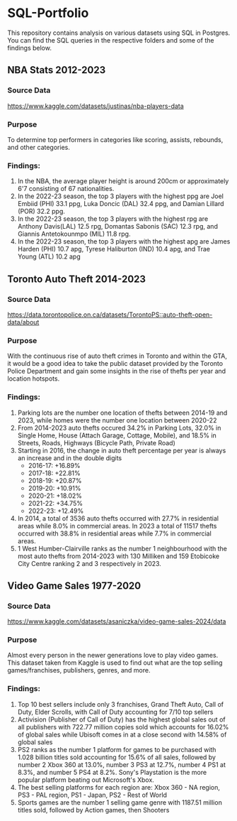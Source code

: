 # SQL-Portfolio
This repository contains analysis on various datasets using SQL in Postgres. You can find the SQL queries in the respective folders and some of the findings below.

## NBA Stats 2012-2023
### Source Data
https://www.kaggle.com/datasets/justinas/nba-players-data

### Purpose
To determine top performers in categories like scoring, assists, rebounds, and other categories.

### Findings:
1. In the NBA, the average player height is around 200cm or approximately 6'7 consisting of 67 nationalities.
2. In the 2022-23 season, the top 3 players with the highest ppg are Joel Embiid (PHI) 33.1 ppg, Luka Doncic (DAL) 32.4 ppg, and Damian Lillard (POR) 32.2 ppg.
3. In the 2022-23 season, the top 3 players with the highest rpg are Anthony Davis(LAL) 12.5 rpg, Domantas Sabonis (SAC) 12.3 rpg, and Giannis Antetokounmpo (MIL) 11.8 rpg.
4. In the 2022-23 season, the top 3 players with the highest apg are James Harden (PHI) 10.7 apg, Tyrese Haliburton (IND) 10.4 apg, and Trae Young (ATL) 10.2 apg

## Toronto Auto Theft 2014-2023
### Source Data
https://data.torontopolice.on.ca/datasets/TorontoPS::auto-theft-open-data/about

### Purpose
With the continuous rise of auto theft crimes in Toronto and within the GTA, it would be a good idea to take the public dataset provided by the Toronto Police Department and gain some insights in the rise of thefts per year and location hotspots.

### Findings:
1. Parking lots are the number one location of thefts between 2014-19 and 2023, while homes were the number one location between 2020-22
2. From 2014-2023 auto thefts occured 34.2% in Parking Lots, 32.0% in Single Home, House (Attach Garage, Cottage, Mobile), and 18.5% in Streets, Roads, Highways (Bicycle Path, Private Road)
3. Starting in 2016, the change in auto theft percentage per year is always an increase and in the double digits
   - 2016-17: +16.89%
   - 2017-18: +22.81%
   - 2018-19: +20.87%
   - 2019-20: +10.91%
   - 2020-21: +18.02%
   - 2021-22: +34.75%
   - 2022-23: +12.49%
5. In 2014, a total of 3536 auto thefts occurred with 27.7% in residential areas while 8.0% in commercial areas. In 2023 a total of 11517 thefts occurred with 38.8% in residential areas while 7.7% in commercial areas. 
6. 1 West Humber-Clairville ranks as the number 1 neighbourhood with the most auto thefts from 2014-2023 with 130 Milliken and 159 Etobicoke City Centre ranking 2 and 3 respectively in 2023.


## Video Game Sales 1977-2020
### Source Data
https://www.kaggle.com/datasets/asaniczka/video-game-sales-2024/data

### Purpose
Almost every person in the newer generations love to play video games. This dataset taken from Kaggle is used to find out what are the top selling games/franchises, publishers, genres, and more.

### Findings:
1. Top 10 best sellers include only 3 franchises, Grand Theft Auto, Call of Duty, Elder Scrolls, with Call of Duty accounting for 7/10 top sellers
2. Activision (Publisher of Call of Duty) has the highest global sales out of all publishers with 722.77 million copies sold which accounts for 16.02% of global sales while Ubisoft comes in at a close second with 14.58% of global sales
3. PS2 ranks as the number 1 platform for games to be purchased with 1.028 billion titles sold accounting for 15.6% of all sales, followed by number 2 Xbox 360 at 13.0%, number 3 PS3 at 12.7%, number 4 PS1 at 8.3%, and number 5 PS4 at 8.2%. Sony's Playstation is the more popular platform beating out Microsoft's Xbox.
4. The best selling platforms for each region are: Xbox 360 - NA region, PS3 - PAL region, PS1 - Japan, PS2 - Rest of World
5. Sports games are the number 1 selling game genre with 1187.51 million titles sold, followed by Action games, then Shooters
